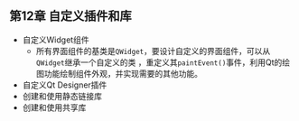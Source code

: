 ## 第12章 自定义插件和库
- 自定义Widget组件
	- 所有界面组件的基类是`QWidget`，要设计自定义的界面组件，可以从`QWidget`继承一个自定义的类 ，重定义其`paintEvent()`事件，利用Qt的绘图功能绘制组件外观，并实现需要的其他功能。
- 自定义Qt Designer插件
- 创建和使用静态链接库
- 创建和使用共享库
